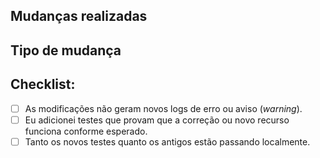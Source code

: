 ## Mudanças realizadas

<!-- Por favor, inclua uma descrição sobre o que foi modificado nesse PR. Inclua também qualquer motivação ou contexto relevante.  -->

<!-- Se o PR contém uma modificação da interface gráfica (UI), adicione fotos ou vídeos comparando o antes e depois. -->

<!-- Se o PR contém modificações de API, mencione os endpoints afetados. -->

<!-- Caso esse PR resolva algum issue, você pode descomentar a linha abaixo e substituir (issue) pelo número dele. -->
<!-- Resolve #(issue) -->

## Tipo de mudança

<!-- Descomente a linha abaixo que corresponde ao tipo de mudança realizada no PR. -->

<!-- - [x] Correção de bug -->
<!-- - [x] Nova funcionalidade -->
<!-- - [x] _**Breaking change**_ (a alteração causa uma quebra de compatibilidade na API ou em links públicos do site) -->
<!-- - [x] Atualização de documentação -->

## Checklist:

- [ ] As modificações não geram novos logs de erro ou aviso (_warning_).
- [ ] Eu adicionei testes que provam que a correção ou novo recurso funciona conforme esperado.
- [ ] Tanto os novos testes quanto os antigos estão passando localmente.